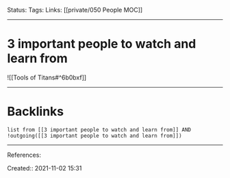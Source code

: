 Status: 
Tags: 
Links: [[private/050 People MOC]]
___
# 3 important people to watch and learn from
![[Tools of Titans#^6b0bxf]]
___
# Backlinks
```dataview
list from [[3 important people to watch and learn from]] AND !outgoing([[3 important people to watch and learn from]])
```
___
References:

Created:: 2021-11-02 15:31
